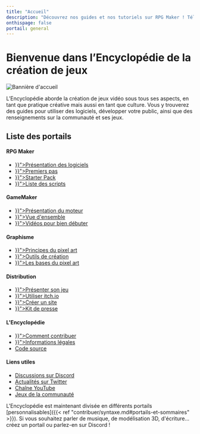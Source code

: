 ```yaml
---
title: "Accueil"
description: "Découvrez nos guides et nos tutoriels sur RPG Maker ! Téléchargez les meilleurs scripts de la communauté française. Perfectionnez votre maîtrise de RPG Maker et jouez aux dernières sorties !"
onthispage: false
portail: general
---
```


# Bienvenue dans l’Encyclopédie de la création de jeux

![Bannière d'accueil](/images/accueil/banniere.png)

L’Encyclopédie aborde la création de jeux vidéo sous tous ses aspects, en tant que pratique créative mais aussi en tant que culture. Vous y trouverez des guides pour utiliser des logiciels, développer votre public, ainsi que des renseignements sur la communauté et ses jeux.

## Liste des portails

<div id="index-flex-container">
    <section>
        <h4>RPG Maker</h4>
        <ul>
          <li><a href="{{< ref "rpgmaker.md" >}}">Présentation des logiciels</a></li>
          <li><a href="{{< ref "rpgmaker/premierspas.md" >}}">Premiers pas</a></li>
          <li><a href="{{< ref "rpgmaker/starterpack.md" >}}">Starter Pack</a></li>
          <li><a href="{{< ref "rpgmaker/scripts.md" >}}">Liste des scripts</a></li>
        </ul>
    </section>
<section>
  <h4>GameMaker</h4>
  <ul>
    <li><a href="{{< ref "gamemaker.md" >}}">Présentation du moteur</a></li>
    <li><a href="{{< ref "gamemaker/introduction.md" >}}">Vue d'ensemble</a></li>
    <li><a href="{{< ref "gamemaker/tutoriels.md" >}}">Vidéos pour bien débuter</a></li>
  </ul>
</section>
<section>
    <h4>Graphisme</h4>
    <ul>
      <li><a href="{{< ref "pixelart/principes.md" >}}">Principes du pixel art</a></li>
      <li><a href="{{< ref "pixelart/outils.md" >}}">Outils de création</a></li>
      <li><a href="{{< ref "pixelart/bases.md" >}}">Les bases du pixel art</a></li>
    </ul>
</section>
<section>
  <h4>Distribution</h4>
  <ul>
    <li><a href="{{< ref "distribution/presentation.md" >}}">Présenter son jeu</a></li>
    <li><a href="{{< ref "distribution/itch.io.md" >}}">Utiliser itch.io</a></li>
    <li><a href="{{< ref "distribution/site.md" >}}">Créer un site</a></li>
    <li><a href="{{< ref "distribution/presskit.md" >}}">Kit de presse</a></li>
  </ul>
</section>
<section>
  <h4>L'Encyclopédie</h4>
  <ul>
    <li><a href="{{< ref "contribuer.md" >}}">Comment contribuer</a></li>
    <li><a href="{{< ref "disclaimer.md" >}}">Informations légales</a></li>
    <li><a class="external edit-page" href="https://github.com/rpgmakeralliance/wiki">Code source</a></li>
  </ul>
</section>
<section>
  <h4>Liens utiles</h4>
  <ul>
    <li><a class="external" href="https://discord.gg/RrBppaje">Discussions sur Discord</a></li>
    <li><a class="external" href="https://twitter.com/rpgalliance">Actualités sur Twitter</a></li>
    <li><a class="external" href="https://www.youtube.com/c/AurelienVideos">Chaîne YouTube</a></li>
    <li><a class="external" href="https://rpgmakeralliance.itch.io/">Jeux de la communauté</a></li>
  </ul>
</section>
</div>


L'Encyclopédie est maintenant divisée en différents portails [personnalisables]({{< ref "contribuer/syntaxe.md#portails-et-sommaires" >}}). Si vous souhaitez parler de musique, de modélisation 3D, d'écriture... créez un portail ou parlez-en sur Discord !
